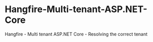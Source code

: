 # Hangfire-Multi-tenant-ASP.NET-Core
Hangfire - Multi tenant ASP.NET Core - Resolving the correct tenant
